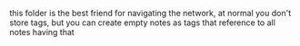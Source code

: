 this folder is the best friend for navigating the network, at normal you don't store tags, but you can create empty notes as tags that reference to all notes having that 